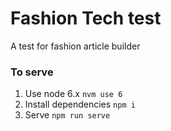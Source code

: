 # Fashion Tech test
A test for fashion article builder

### To serve
1. Use node 6.x `nvm use 6`
2. Install dependencies `npm i`
3. Serve `npm run serve`
